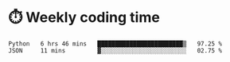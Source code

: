 
# :stopwatch: Weekly coding time 
<!--START_SECTION:waka-->
```text
Python   6 hrs 46 mins   ████████████████████████▒   97.25 % 
JSON     11 mins         ▓░░░░░░░░░░░░░░░░░░░░░░░░   02.75 % 
```
<!--END_SECTION:waka-->


<!-- <p> <img src="https://github-readme-stats.vercel.app/api?username=cozgerest&show_icons=true&hide_border=false" />  </p> -->

